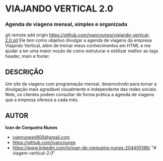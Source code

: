 # VIAJANDO VERTICAL 2.0
### Agenda de viagens mensal, simples e organizada
git remote add origin https://github.com/ivancnunes/viajando-vertical-2.0.git Ele tem como objetivo divulgar a agenda de viagens da empresa Viajando Vertical, além de treinar meus conhecimentos em HTML e me ajudar a ter uma maior noção de como estruturar e estilizar melhor as tags header, main e footer.

## DESCRIÇÃO
Um site de viagens com programação mensal, desenvolvido para tornar a divulgação mais agradável visualmente e independente das redes sociais. Nele, os clientes podem consultar de forma prática a agenda de viagens que a empresa oferece a cada mês.

## AUTOR
**Ivan de Cerqueira Nunes**
- ivannunesn800@gmail.com
- https://github.com/ivancnunes
- https://www.linkedin.com/in/ivan-de-cerqueira-nunes-204405186/
"# viagem-vertical-2.0"  
